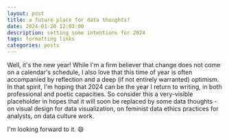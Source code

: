 ```yaml
---
layout: post
title: a future place for data thoughts?
date: 2024-01-20 12:03:00
description: setting some intentions for 2024
tags: formatting links
categories: posts
---
```


Well, it's the new year! While I'm a firm believer that change does not come on a calendar's schedule, I also love that this time of year is often accompanied by reflection and a deep (if not entirely warranted) optimism. In that spirit, I'm hoping that 2024 can be the year I return to writing, in both professional and poetic capacities. So consider this a very-visible placeholder in hopes that it will soon be replaced by some data thoughts - on visual design for data visualization, on feminist data ethics practices for analysts, on data culture work.

I'm looking forward to it. :smile:
